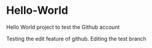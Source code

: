 # Hello-World
Hello World project to test the Github account

Testing the edit feature of github.
Editing the test branch
